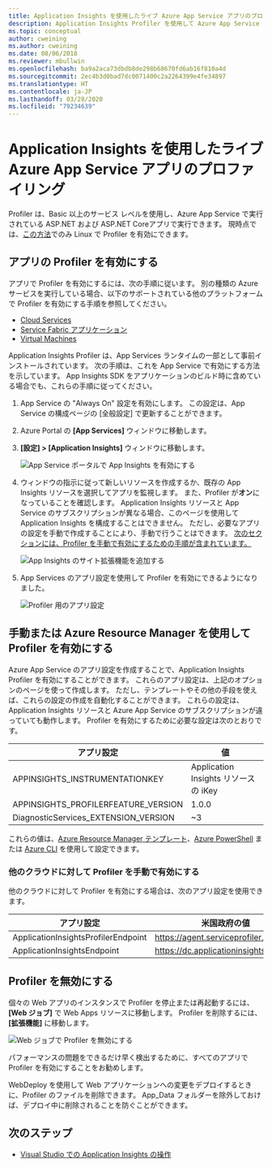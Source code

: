 ```yaml
---
title: Application Insights を使用したライブ Azure App Service アプリのプロファイリング | Microsoft Docs
description: Application Insights Profiler を使用して Azure App Service でライブ アプリをプロファイルします。
ms.topic: conceptual
author: cweining
ms.author: cweining
ms.date: 08/06/2018
ms.reviewer: mbullwin
ms.openlocfilehash: ba9a2aca73dbdb8de298b68670fd6ab16f810a4d
ms.sourcegitcommit: 2ec4b3d0bad7dc0071400c2a2264399e4fe34897
ms.translationtype: HT
ms.contentlocale: ja-JP
ms.lasthandoff: 03/28/2020
ms.locfileid: "79234639"
---
```

# <a name="profile-live-azure-app-service-apps-with-application-insights"></a>Application Insights を使用したライブ Azure App Service アプリのプロファイリング

Profiler は、Basic 以上のサービス レベルを使用し、Azure App Service で実行されている ASP.NET および ASP.NET Coreアプリで実行できます。 現時点では、[この方法](profiler-aspnetcore-linux.md)でのみ Linux で Profiler を有効にできます。

## <a name="enable-profiler-for-your-app"></a><a id="installation"></a> アプリの Profiler を有効にする
アプリで Profiler を有効にするには、次の手順に従います。 別の種類の Azure サービスを実行している場合、以下のサポートされている他のプラットフォームで Profiler を有効にする手順を参照してください。
* [Cloud Services](../../azure-monitor/app/profiler-cloudservice.md?toc=/azure/azure-monitor/toc.json)
* [Service Fabric アプリケーション](../../azure-monitor/app/profiler-servicefabric.md?toc=/azure/azure-monitor/toc.json)
* [Virtual Machines](../../azure-monitor/app/profiler-vm.md?toc=/azure/azure-monitor/toc.json)

Application Insights Profiler は、App Services ランタイムの一部として事前インストールされています。 次の手順は、これを App Service で有効にする方法を示しています。 App Insights SDK をアプリケーションのビルド時に含めている場合でも、これらの手順に従ってください。

1. App Service の "Always On" 設定を有効にします。 この設定は、App Service の構成ページの [全般設定] で更新することができます。
1. Azure Portal の **[App Services]** ウィンドウに移動します。
1. **[設定] > [Application Insights]** ウィンドウに移動します。

   ![App Service ポータルで App Insights を有効にする](./media/profiler/AppInsights-AppServices.png)

1. ウィンドウの指示に従って新しいリソースを作成するか、既存の App Insights リソースを選択してアプリを監視します。 また、Profiler が**オン**になっていることを確認します。 Application Insights リソースと App Service のサブスクリプションが異なる場合、このページを使用して Application Insights を構成することはできません。 ただし、必要なアプリの設定を手動で作成することにより、手動で行うことはできます。 [次のセクションには、Profiler を手動で有効にするための手順が含まれています。](#enable-profiler-manually-or-with-azure-resource-manager) 

   ![App Insights のサイト拡張機能を追加する][Enablement UI]

1. App Services のアプリ設定を使用して Profiler を有効にできるようになりました。

    ![Profiler 用のアプリ設定][profiler-app-setting]

## <a name="enable-profiler-manually-or-with-azure-resource-manager"></a>手動または Azure Resource Manager を使用して Profiler を有効にする
Azure App Service のアプリ設定を作成することで、Application Insights Profiler を有効にすることができます。 これらのアプリ設定は、上記のオプションのページを使って作成します。 ただし、テンプレートやその他の手段を使えば、これらの設定の作成を自動化することができます。 これらの設定は、Application Insights リソースと Azure App Service のサブスクリプションが違っていても動作します。
Profiler を有効にするために必要な設定は次のとおりです。

|アプリ設定    | 値    |
|---------------|----------|
|APPINSIGHTS_INSTRUMENTATIONKEY         | Application Insights リソースの iKey    |
|APPINSIGHTS_PROFILERFEATURE_VERSION | 1.0.0 |
|DiagnosticServices_EXTENSION_VERSION | ~3 |


これらの値は、[Azure Resource Manager テンプレート](../../azure-monitor/app/azure-web-apps.md#app-service-application-settings-with-azure-resource-manager)、[Azure PowerShell](https://docs.microsoft.com/powershell/module/az.websites/set-azwebapp) または [Azure CLI](https://docs.microsoft.com/cli/azure/webapp/config/appsettings?view=azure-cli-latest) を使用して設定できます。

### <a name="enabling-profiler-for-other-clouds-manually"></a>他のクラウドに対して Profiler を手動で有効にする

他のクラウドに対して Profiler を有効にする場合は、次のアプリ設定を使用できます。

|アプリ設定    | 米国政府の値| China Cloud |   
|---------------|---------------------|-------------|
|ApplicationInsightsProfilerEndpoint         | https://agent.serviceprofiler.azure.us    | https://profiler.applicationinsights.azure.cn |
|ApplicationInsightsEndpoint | https://dc.applicationinsights.us | https://dc.applicationinsights.azure.cn |

## <a name="disable-profiler"></a>Profiler を無効にする

個々の Web アプリのインスタンスで Profiler を停止または再起動するには、 **[Web ジョブ]** で Web Apps リソースに移動します。 Profiler を削除するには、 **[拡張機能]** に移動します。

![Web ジョブで Profiler を無効にする][disable-profiler-webjob]

パフォーマンスの問題をできるだけ早く検出するために、すべてのアプリで Profiler を有効にすることをお勧めします。

WebDeploy を使用して Web アプリケーションへの変更をデプロイするときに、Profiler のファイルを削除できます。 App_Data フォルダーを除外しておけば、デプロイ中に削除されることを防ぐことができます。 


## <a name="next-steps"></a>次のステップ

* [Visual Studio での Application Insights の操作](https://docs.microsoft.com/azure/application-insights/app-insights-visual-studio)

[Enablement UI]: ./media/profiler/Enablement_UI.png
[profiler-app-setting]:./media/profiler/profiler-app-setting.png
[disable-profiler-webjob]: ./media/profiler/disable-profiler-webjob.png
